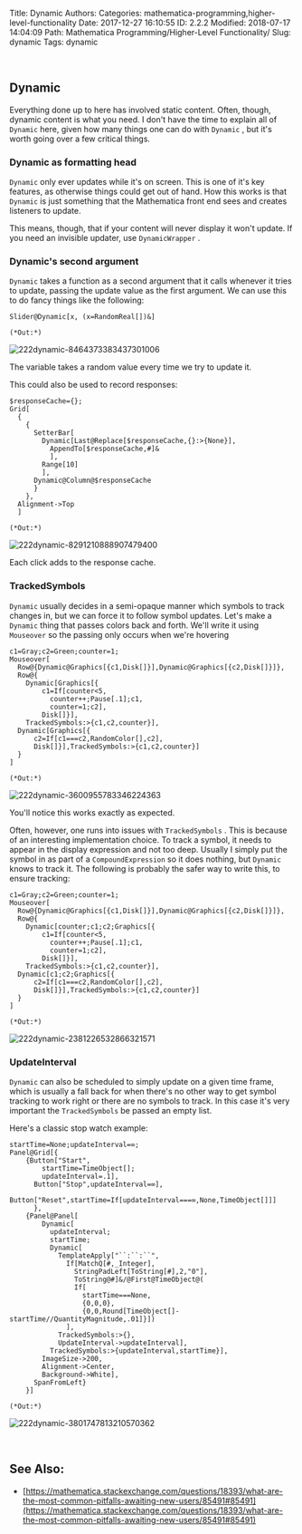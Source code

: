 Title: Dynamic
Authors: 
Categories: mathematica-programming,higher-level-functionality
Date: 2017-12-27 16:10:55
ID: 2.2.2
Modified: 2018-07-17 14:04:09
Path: Mathematica Programming/Higher-Level Functionality/
Slug: dynamic
Tags: dynamic

<a id="dynamic" style="width:0;height:0;margin:0;padding:0;">&zwnj;</a>

## Dynamic

Everything done up to here has involved static content. Often, though, dynamic content is what you need. I don't have the time to explain all of  ```Dynamic```  here, given how many things one can do with  ```Dynamic``` , but it's worth going over a few critical things.

### Dynamic as formatting head

```Dynamic```  only ever updates while it's on screen. This is one of it's key features, as otherwise things could get out of hand. How this works is that  ```Dynamic```  is just something that the Mathematica front end sees and creates listeners to update.

This means, though, that if your content will never display it won't update. If you need an invisible updater, use  ```DynamicWrapper``` .

### Dynamic's second argument

```Dynamic```  takes a function as a second argument that it calls whenever it tries to update, passing the update value as the first argument. We can use this to do fancy things like the following:

    Slider@Dynamic[x, (x=RandomReal[])&]

    (*Out:*)
    
![222dynamic-8464373383437301006]({filename}/img/222dynamic-8464373383437301006.png)

The variable takes a random value every time we try to update it.

This could also be used to record responses:

    $responseCache={};
    Grid[
      {
        {
          SetterBar[
            Dynamic[Last@Replace[$responseCache,{}:>{None}],
              AppendTo[$responseCache,#]&
              ],
            Range[10]
            ],
          Dynamic@Column@$responseCache
          }
        },
      Alignment->Top
      ]

    (*Out:*)
    
![222dynamic-8291210888907479400]({filename}/img/222dynamic-8291210888907479400.png)

Each click adds to the response cache.

### TrackedSymbols

```Dynamic```  usually decides in a semi-opaque manner which symbols to track changes in, but we can force it to follow symbol updates. Let's make a  ```Dynamic```  thing that passes colors back and forth. We'll write it using  ```Mouseover```  so the passing only occurs when we're hovering

    c1=Gray;c2=Green;counter=1;
    Mouseover[
      Row@{Dynamic@Graphics[{c1,Disk[]}],Dynamic@Graphics[{c2,Disk[]}]},
      Row@{
        Dynamic[Graphics[{
            c1=If[counter<5,
              counter++;Pause[.1];c1,
              counter=1;c2],
            Disk[]}],
        TrackedSymbols:>{c1,c2,counter}],
      Dynamic[Graphics[{
          c2=If[c1===c2,RandomColor[],c2],
          Disk[]}],TrackedSymbols:>{c1,c2,counter}]
      }
    ]

    (*Out:*)
    
![222dynamic-3600955783346224363]({filename}/img/222dynamic-3600955783346224363.png)

You'll notice this works exactly as expected. 

Often, however, one runs into issues with  ```TrackedSymbols``` . This is because of an interesting implementation choice. To track a symbol, it needs to appear in the display expression and not too deep. Usually I simply put the symbol in as part of a  ```CompoundExpression```  so it does nothing, but  ```Dynamic```  knows to track it. The following is probably the safer way to write this, to ensure tracking:

    c1=Gray;c2=Green;counter=1;
    Mouseover[
      Row@{Dynamic@Graphics[{c1,Disk[]}],Dynamic@Graphics[{c2,Disk[]}]},
      Row@{
        Dynamic[counter;c1;c2;Graphics[{
            c1=If[counter<5,
              counter++;Pause[.1];c1,
              counter=1;c2],
            Disk[]}],
        TrackedSymbols:>{c1,c2,counter}],
      Dynamic[c1;c2;Graphics[{
          c2=If[c1===c2,RandomColor[],c2],
          Disk[]}],TrackedSymbols:>{c1,c2,counter}]
      }
    ]

    (*Out:*)
    
![222dynamic-2381226532866321571]({filename}/img/222dynamic-2381226532866321571.png)

### UpdateInterval

```Dynamic```  can also be scheduled to simply update on a given time frame, which is usually a fall back for when there's no other way to get symbol tracking to work right or there are no symbols to track. In this case it's very important the  ```TrackedSymbols```  be passed an empty list.

Here's a classic stop watch example:

    startTime=None;updateInterval=∞;
    Panel@Grid[{
        {Button["Start",
            startTime=TimeObject[];
            updateInterval=.1],
          Button["Stop",updateInterval=∞],
          Button["Reset",startTime=If[updateInterval===∞,None,TimeObject[]]]
          },
        {Panel@Panel[
            Dynamic[
              updateInterval;
              startTime;
              Dynamic[
                TemplateApply["``:``:``",
                  If[MatchQ[#,_Integer],
                    StringPadLeft[ToString[#],2,"0"],
                    ToString@#]&/@First@TimeObject@(
                    If[
                      startTime===None,
                      {0,0,0},
                      {0,0,Round[TimeObject[]-startTime//QuantityMagnitude,.01]}])
                  ],
                TrackedSymbols:>{},
                UpdateInterval->updateInterval],
              TrackedSymbols:>{updateInterval,startTime}],
            ImageSize->200,
            Alignment->Center,
            Background->White],
          SpanFromLeft}
        }]

    (*Out:*)
    
![222dynamic-3801747813210570362]({filename}/img/222dynamic-3801747813210570362.png)

<a id="see-also" style="width:0;height:0;margin:0;padding:0;">&zwnj;</a>

## See Also:

* [https://mathematica.stackexchange.com/questions/18393/what-are-the-most-common-pitfalls-awaiting-new-users/85491#85491](https://mathematica.stackexchange.com/questions/18393/what-are-the-most-common-pitfalls-awaiting-new-users/85491#85491)